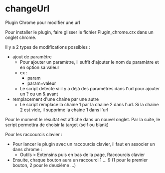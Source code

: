 # changeUrl
Plugin Chrome pour modifier une url

Pour installer le plugin, faire glisser le fichier Plugin_chrome.crx dans un onglet chrome.

Il y a 2 types de modifications possibles :
- ajout de paramètre
  - Pour ajouter un paramètre, il suffit d'ajouter le nom du paramètre et en option sa valeur
  - ex : 
      - param
      - param=valeur
  - Le script detecte si il y a déjà des paramètres dans l'url pour ajouter un ? ou un & avant
- remplacement d'une chaine par une autre
  - Le script remplace la chaine 1 par la chaine 2 dans l'url. Si la chaine 2 est vide, il supprime la chaine 1 dans l'url
  
Pour le moment le résultat est affiché dans un nouvel onglet. Par la suite, le script permettra de choisir la target (self ou blank)


Pour les raccourcis clavier :
- Pour lancer le plugin avec un raccourcis clavier, il faut en associer un dans chrome :
  - Outils > Extensins puis en bas de la page, Raccourcis clavier
- Ensuite, chaque bouton aura un raccourci 1 ... 9 (1 pour le premier bouton, 2 pour le deuxiéme ...)
